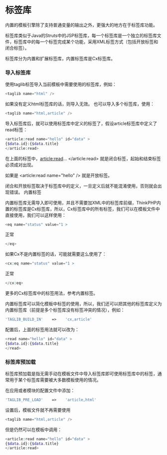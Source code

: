 # 标签库


内置的模板引擎除了支持普通变量的输出之外，更强大的地方在于标签库功能。

标签库类似于Java的Struts中的JSP标签库，每一个标签库是一个独立的标签库文件，标签库中的每一个标签完成某个功能，采用XML标签方式（包括开放标签和闭合标签）。

标签库分为内置和扩展标签库，内置标签库是Cx标签库。

### 导入标签库

使用taglib标签导入当前模板中需要使用的标签库，例如：

```php
<taglib name="html" />
```

如果没有定义html标签库的话，则导入无效。
也可以导入多个标签库，使用：

```php
<taglib name="html,article" />
```

导入标签库后，就可以使用标签库中定义的标签了，假设article标签库中定义了read标签：

```php
<article:read name="hello" id="data" >
{$data.id}:{$data.title}
</article:read>
```

在上面的标签中，<article:read>... </article:read> 就是闭合标签，起始和结束标签必须成对出现。

如果是 <article:read name="hello" /> 就是开放标签。

闭合和开放标签取决于标签库中的定义，一旦定义后就不能混淆使用，否则就会出现错误。
内置标签

内置标签库无需导入即可使用，并且不需要加XML中的标签库前缀，ThinkPHP内置的标签库是Cx标签库，所以，Cx标签库中的所有标签，我们可以在模板文件中直接使用，我们可以这样使用：

```php
<eq name="status" value="1 >
```

正常
```php
</eq>
```

如果Cx不是内置标签的话，可能就需要这么使用了：

```php
<cx:eq name="status" value="1 >
```
正常

```php
</cx:eq>
```

更多的Cx标签库中的标签用法，参考内置标签。

内置标签库可以简化模板中标签的使用，所以，我们还可以把其他的标签库定义为内置标签库（前提是多个标签库没有标签冲突的情况），例如：

```php
'TAGLIB_BUILD_IN'    =>    'cx,article'
```

配置后，上面的标签用法就可以改为：

```php
<read name="hello" id="data" >
{$data.id}:{$data.title}
</read>
```

### 标签库预加载

标签库预加载是指无需手动在模板文件中导入标签库即可使用标签库中的标签，通常用于某个标签库需要被大多数模板使用的情况。

在应用或者模块的配置文件中添加：

```php
'TAGLIB_PRE_LOAD'    =>    'article,html'
```

设置后，模板文件就不再需要使用

```php
<taglib name="html,article" />
```

但是仍然可以在模板中调用：

```php
<article:read name="hello" id="data" >
{$data.id}:{$data.title}
</article:read>
```

